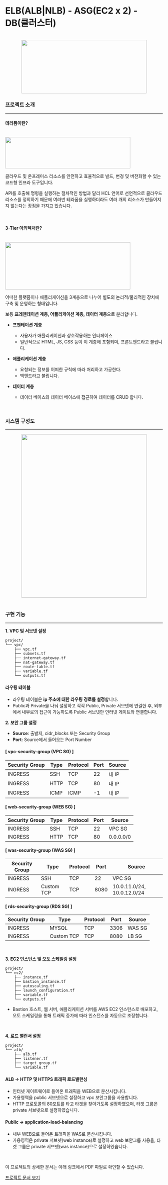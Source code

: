 # ELB(ALB|NLB) - ASG(EC2 x 2) - DB(클러스터)

<p align="center">
  <br/>
  <img src="https://github.com/user-attachments/assets/50c8cb95-0eb0-44a1-b45e-a5d960875a3f" width="400" height="170">
  <br/>
</p>

### 프로젝트 소개
---

#### 테라폼이란?
<p>
  <br/>
  <img src="https://github.com/user-attachments/assets/2d2e55da-a7b7-42c6-a7c0-d694e2661512" width="400" height="100">
  <br/>
</p>

클라우드 및 온프레미스 리소스를 안전하고 효율적으로 빌드, 변경 및 버전화할 수 있는 코드형 인프라 도구입니다.

API를 호출해 명령을 실행하는 절차적인 방법과 달리 HCL 언어로 선언적으로 클라우드 리소스를 정의하기 때문에 여러번 테라폼을 실행하더라도 여러 개의 리소스가 만들어지지 않는다는 장점을 가지고 있습니다.

<p>
  <br/>
</p>

#### 3-Tier 아키텍처란?
<p>
  <br/>
  <img src="https://github.com/user-attachments/assets/0d0fecbf-f84a-46d1-9b0e-2b639095e56c" width="400" height="150">
  <br/>
</p>

어떠한 플랫폼이나 애플리케이션을 3계층으로 나누어 별도의 논리적/물리적인 장치에 구축 및 운영하는 형태입니다.

보통 **프레젠테이션 계층, 어플리케이션 계층, 데이터 계층**으로 분리합니다.

- **프젠테이션 계층**
  - 사용자가 애플리케이션과 상호작용하는 인터페이스
  - 일반적으로 HTML, JS, CSS 등이 이 계층에 포함되며, 프론트엔드라고 불립니다.

- **애플리케이션 계층**
  - 요청되는 정보를 어떠한 규칙에 따라 처리하고 가공한다.
  - 백엔드라고 불립니다.
  
- **데이터 계층**
  - 데이터 베이스와 데이터 베이스에 접근하여 데이터를 CRUD 합니다.
<p>
  <br/>
</p>

### 시스템 구성도

---

<p align="center">
  <img src="https://github.com/user-attachments/assets/e1c8889f-0a97-4bef-813b-d1f8f46ba5c2" width="400" height="520">
  <br/>
  <br/>
</p>

### 구현 기능

---

**1. VPC 및 서브넷 설정**

```plaintext
project/
└── vpc/
    ├── vpc.tf
    ├── subnets.tf
    ├── internet-gateway.tf
    ├── nat-gateway.tf
    ├── route-table.tf
    ├── variable.tf
    └── outputs.tf
```

#### **라우팅 테이블**
- 라우팅 테이블은 **ip 주소에 대한 라우팅 경로를 설정**합니다.
- Public과 Private을 나눠 설정하고 각각 Public, Private 서브넷에 연결한 후, 외부에서 내부로의 접근이 가능하도록 Public 서브넷만 인터넷 게이트와 연결합니다.

**2. 보안 그룹 설정**

* **Source**: 출발지, cidr_blocks 또는 Security Group
* **Port**: Source에서 들어오는 Port Number

#### **[ vpc-security-group (VPC SG) ]**

| **Security Group** | **Type**  | **Protocol** | **Port** | **Source**      |
|-------------------|-----------|--------------|----------|----------------|
| INGRESS            | SSH       | TCP          | 22       | 내 IP           |
| INGRESS            | HTTP      | TCP          | 80       | 내 IP           |
| INGRESS            | ICMP      | ICMP         | -1       | 내 IP           |


#### **[ web-security-group (WEB SG) ]**

| **Security Group** | **Type**  | **Protocol** | **Port** | **Source**      |
|-------------------|-----------|--------------|----------|----------------|
| INGRESS            | SSH       | TCP          | 22       | VPC SG          |
| INGRESS            | HTTP      | TCP          | 80       | 0.0.0.0/0       |

#### **[ was-security-group (WAS SG) ]**

| **Security Group** | **Type**  | **Protocol** | **Port** | **Source**      |
|-------------------|-----------|--------------|----------|----------------|
| INGRESS            | SSH       | TCP          | 22       | VPC SG          |
| INGRESS            | Custom TCP| TCP          | 8080     | 10.0.11.0/24, 10.0.12.0/24 |

#### **[ rds-security-group (RDS SG) ]**

| **Security Group** | **Type**  | **Protocol** | **Port** | **Source**      |
|-------------------|-----------|--------------|----------|----------------|
| INGRESS            | MYSQL     | TCP          | 3306     | WAS SG          |
| INGRESS            | Custom TCP| TCP          | 8080     | LB SG           |

<p>
  <br/>
</p>

**3. EC2 인스턴스 및 오토 스케일링 설정**

```plaintext
project/
└── ec2/
    ├── instance.tf
    ├── bastion_instance.tf
    ├── autoscaling.tf
    ├── launch_configuration.tf
    ├── variable.tf
    └── outputs.tf
```

- Bastion 호스트, 웹 서버, 애플리케이션 서버를 AWS EC2 인스턴스로 배포하고, 오토 스케일링을 통해 트래픽 증가에 따라 인스턴스를 자동으로 조정합니다.

<p>
  <br/>
</p>

**4. 로드 밸런서 설정**

```plaintext
project/
└── alb/
    ├── alb.tf
    ├── listener.tf
    ├── target_group.tf
    └── variable.tf
```

#### **ALB → HTTP 및 HTTPS 트래픽 로드밸런싱**
- 인터넷 게이트웨이로 들어온 트래픽을 WEB으로 분산시킵니다.
- 가용영역을 public 서브넷으로 설정하고 vpc 보안그룹을 사용합니다.
- HTTP 프로토콜의 80포트를 타고 타겟을 찾아가도록 설정하였으며, 타겟 그룹은 private 서브넷으로 설정하였습니다.

#### **Public -> application-load-balancing**
- 내부 WEB으로 들어온 트래픽을 WAS로 분산시킵니다.
- 가용영역은 private 서브넷(web instance)로 설정하고 web 보안그룹 사용을, 타겟 그룹은 private 서브넷(was instance)으로 설정하였습니다.

<p>
  <br/>
</p>


이 프로젝트의 상세한 문서는 아래 링크에서 PDF 파일로 확인할 수 있습니다.

[프로젝트 문서 보기](3Tier-Structure-Design/3Tier-Structure-Design_김유진_2023_1126.pdf)
